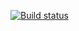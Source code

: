 [![Build status](https://ci.appveyor.com/api/projects/status/l3gp0ggg93x8rieo?svg=true)](https://ci.appveyor.com/project/kxrxll/ajs-functions)